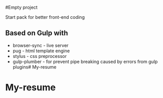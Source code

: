 #Empty project

Start pack for better front-end coding

## Based on Gulp with

* browser-sync - live server
* pug - html template engine
* stylus - css preprocessor
* gulp-plumber - for prevent pipe breaking caused by errors from gulp plugins# My-resume
# My-resume

